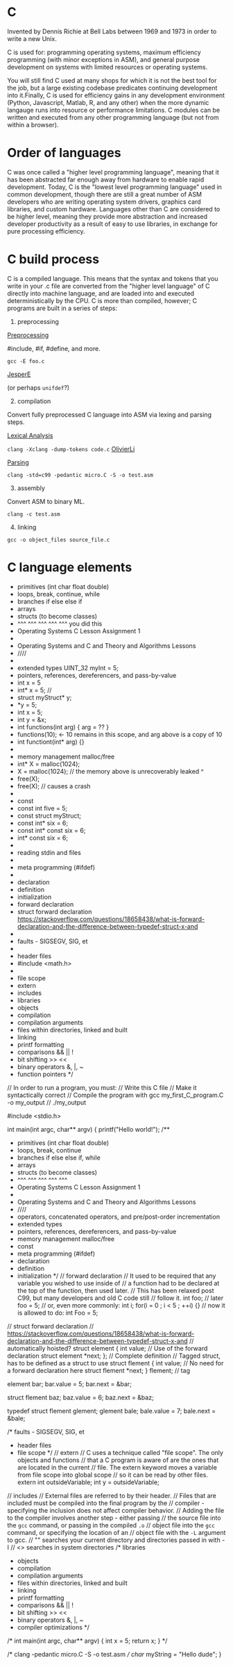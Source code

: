 
# C

Invented by Dennis Richie at Bell Labs between 1969 and 1973 in order to write a new Unix. 

C is used for: programming operating systems, maximum efficiency programming (with minor exceptions in ASM), and general purpose development on systems with limited resources or operating systems.

You will still find C used at many shops for which it is not the best tool for the job, but a large existing codebase predicates continuing development into it.Finally, C is used for efficiency gains in any development environment (Python, Javascript, Matlab, R, and any other) when the more dynamic langauge runs into resource or performance limitations. C modules can be written and executed from any other programming language (but not from within a browser).

# Order of languages

C was once called a "higher level programming language", meaning that it has been abstracted far enough away from hardware to enable rapid development. Today, C is the "lowest level programming language" used in common development, though there are still a great number of ASM developers who are writing operating system drivers, graphics card libraries, and custom hardware. Languages other than C are considered to be higher level, meaning they provide more abstraction and increased developer productivity as a result of easy to use libraries, in exchange for pure processing efficiency.

# C build process

C is a compiled language. This means that the syntax and tokens that you write in your .c file are converted from the "higher level language" of C directly into machine language, and are loaded into and executed deterministically by the CPU. C is more than compiled, however; C programs are built in a series of steps:

1. preprocessing

[Preprocessing](https://en.wikipedia.org/wiki/C_preprocessor)

#include, #if, #define, and more.

`gcc -E foo.c`

[JesperE](https://stackoverflow.com/a/3917029/498629)

(or perhaps `unifdef`?)

2. compilation

Convert fully preprocessed C language into ASM via lexing and parsing steps.

[Lexical Analysis](https://en.wikipedia.org/wiki/Lexical_analysis)

`clang -Xclang -dump-tokens code.c`
[OlivierLi](https://stackoverflow.com/a/40209551/498629)

[Parsing](https://en.wikipedia.org/wiki/Parsing)

`clang -std=c99 -pedantic micro.C -S -o test.asm`

3. assembly

Convert ASM to binary ML.

`clang -c test.asm`

4. linking

`gcc -o object_files source_file.c`

# C language elements

 * primitives (int char float double)
 * loops, break, continue, while
 * branches if else else if
 * arrays
 * structs (to become classes)
 * ^^^ ^^^ ^^^ ^^^ ^^^ you did this
 * Operating Systems C Lesson Assignment 1
 * 
 * Operating Systems and C and Theory and Algorithms Lessons
 * \/\/\/\/
 *
 * extended types UINT_32 myInt = 5;
 * pointers, references, dereferencers, and pass-by-value
 * int x = 5
 * int* x = 5; //
 * struct myStruct* y;
 * *y = 5;
 * int x = 5;
 * int y = &x;
 * int functions(int arg) { arg = ?? }
 * functions(10); <- 10 remains in this scope, and arg above is a copy of 10
 * int functiont(int* arg) {}
 *
 * memory management malloc/free
 * int* X = malloc(1024);
 * X = malloc(1024); // the memory above is unrecoverably leaked ^
 * free(X);
 * free(X); // causes a crash
 *
 * const
 * const int five = 5;
 * const struct myStruct;
 * const int* six = 6;
 * const int* const six = 6;
 * int* const six = 6;
 *
 * reading stdin and files
 * 
 * meta programming (#ifdef)
 * 
 * declaration
 * definition
 * initialization
 * forward declaration
 * struct forward declaration https://stackoverflow.com/questions/18658438/what-is-forward-declaration-and-the-difference-between-typedef-struct-x-and
 *
 * faults - SIGSEGV, SIG, et
 *
 * header files
 * #include <math.h>
 *
 * file scope
 * extern
 * includes
 * libraries
 * objects
 * compilation
 * compilation arguments
 * files within directories, linked and built
 * linking
 * printf formatting
 * comparisons && || !
 * bit shifting >> <<
 * binary operators &, |, ~
 * function pointers
 */

// In order to run a program, you must:
// Write this C file
// Make it syntactically correct
// Compile the program with gcc my_first_C_program.C -o my_output
// ./my_output

#include <stdio.h>

int main(int argc, char** argv) {
  printf("Hello world!");
/**
 * primitives (int char float double)
 * loops, break, continue
 * branches if else else if, while
 * arrays
 * structs (to become classes)
 * ^^^ ^^^ ^^^ ^^^ ^^^
 * Operating Systems C Lesson Assignment 1
 * 
 * Operating Systems and C and Theory and Algorithms Lessons
 * \/\/\/\/
 * operators, concatenated operators, and pre/post-order incrementation
 * extended types
 * pointers, references, dereferencers, and pass-by-value
 * memory management malloc/free
 * const
 * meta programming (#ifdef)
 * declaration
 * definition
 * initialization
 */
  // forward declaration
  // It used to be required that any variable you wished to use inside of
  // a function had to be declared at the top of the function, then used later.
  // This has been relaxed post C99, but many developers and old C code still
  // follow it.
  int foo;
  // later
  foo = 5;
  // or, even more commonly:
  int i;
  for(i = 0 ; i < 5 ; ++i) {}
  // now it is allowed to do:
  int Foo = 5;

  // struct forward declaration
  // https://stackoverflow.com/questions/18658438/what-is-forward-declaration-and-the-difference-between-typedef-struct-x-and
  // automatically hoisted?
  struct element {
      int value;
      // Use of the forward declaration
      struct element *next;
  }; // Complete definition
  // Tagged struct, has to be defined as a struct to use
  struct flement {
      int value;
      // No need for a forward declaration here
      struct flement *next;
  } flement; // tag
  
  element bar;
  bar.value = 5;
  bar.next = &bar;

  struct flement baz;
  baz.value = 6;
  baz.next = &baz;

  typedef struct flement glement;
  glement bale;
  bale.value = 7;
  bale.next = &bale;

  /* faults - SIGSEGV, SIG, et
   * header files
   * file scope
   */
  // extern
  // C uses a technique called "file scope". The only objects and functions
  // that a C program is aware of are the ones that are located in the current
  // file. The extern keyword moves a variable from file scope into global scope
  // so it can be read by other files.
  extern int outsideVariable;
  int y = outsideVariable;

  // includes 
  // External files are referred to by their header.
  // Files that are included must be compiled into the final program by the
  // compiler - specifying the inclusion does not affect compiler behavior.
  // Adding the file to the compiler involves another step - either passing
  // the source file into the `gcc` command, or passing in the compiled `.o`
  // object file into the `gcc` command, or specifying the location of an
  // object file with the `-L` argument to gcc.
  // "" searches your current directory and directories passed in with -I
  // <> searches in system directories
 /* libraries
 * objects
 * compilation
 * compilation arguments
 * files within directories, linked and built
 * linking
 * printf formatting
 * comparisons && || !
 * bit shifting >> <<
 * binary operators &, |, ~
 * compiler optimizations
 */
  
 /*
  int main(int argc, char** argv) {
    int x = 5;
    return x;
  }
 */
    
 /*
 clang -pedantic micro.C -S -o test.asm
 */
  char* myString = "Hello dude";
}

